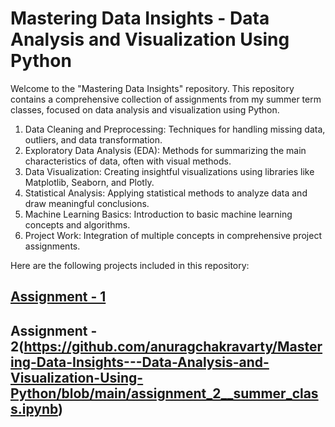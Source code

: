 # Mastering Data Insights - Data Analysis and Visualization Using Python
Welcome to the "Mastering Data Insights" repository. This repository contains a comprehensive collection of assignments from my summer term classes, focused on data analysis and visualization using Python. 

1. Data Cleaning and Preprocessing: Techniques for handling missing data, outliers, and data transformation.
2. Exploratory Data Analysis (EDA): Methods for summarizing the main characteristics of data, often with visual methods.
3. Data Visualization: Creating insightful visualizations using libraries like Matplotlib, Seaborn, and Plotly.
4. Statistical Analysis: Applying statistical methods to analyze data and draw meaningful conclusions.
5. Machine Learning Basics: Introduction to basic machine learning concepts and algorithms.
6. Project Work: Integration of multiple concepts in comprehensive project assignments.

Here are the following projects included in this repository:

## [Assignment - 1](https://github.com/anuragchakravarty/Mastering-Data-Insights---Data-Analysis-and-Visualization-Using-Python/blob/main/assignment_1__summer_class.ipynb)

## Assignment - 2(https://github.com/anuragchakravarty/Mastering-Data-Insights---Data-Analysis-and-Visualization-Using-Python/blob/main/assignment_2__summer_class.ipynb)
